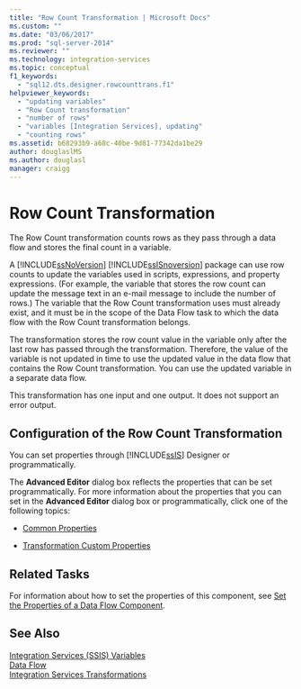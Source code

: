 ```yaml
---
title: "Row Count Transformation | Microsoft Docs"
ms.custom: ""
ms.date: "03/06/2017"
ms.prod: "sql-server-2014"
ms.reviewer: ""
ms.technology: integration-services
ms.topic: conceptual
f1_keywords: 
  - "sql12.dts.designer.rowcounttrans.f1"
helpviewer_keywords: 
  - "updating variables"
  - "Row Count transformation"
  - "number of rows"
  - "variables [Integration Services], updating"
  - "counting rows"
ms.assetid: b68293b9-a68c-40be-9d81-77342da1be29
author: douglaslMS
ms.author: douglasl
manager: craigg
---
```

# Row Count Transformation
  The Row Count transformation counts rows as they pass through a data flow and stores the final count in a variable.  
  
 A [!INCLUDE[ssNoVersion](../../../includes/ssnoversion-md.md)] [!INCLUDE[ssISnoversion](../../../includes/ssisnoversion-md.md)] package can use row counts to update the variables used in scripts, expressions, and property expressions. (For example, the variable that stores the row count can update the message text in an e-mail message to include the number of rows.) The variable that the Row Count transformation uses must already exist, and it must be in the scope of the Data Flow task to which the data flow with the Row Count transformation belongs.  
  
 The transformation stores the row count value in the variable only after the last row has passed through the transformation. Therefore, the value of the variable is not updated in time to use the updated value in the data flow that contains the Row Count transformation. You can use the updated variable in a separate data flow.  
  
 This transformation has one input and one output. It does not support an error output.  
  
## Configuration of the Row Count Transformation  
 You can set properties through [!INCLUDE[ssIS](../../../includes/ssis-md.md)] Designer or programmatically.  
  
 The **Advanced Editor** dialog box reflects the properties that can be set programmatically. For more information about the properties that you can set in the **Advanced Editor** dialog box or programmatically, click one of the following topics:  
  
-   [Common Properties](../../common-properties.md)  
  
-   [Transformation Custom Properties](transformation-custom-properties.md)  
  
## Related Tasks  
 For information about how to set the properties of this component, see [Set the Properties of a Data Flow Component](../set-the-properties-of-a-data-flow-component.md).  
  
## See Also  
 [Integration Services &#40;SSIS&#41; Variables](../../integration-services-ssis-variables.md)   
 [Data Flow](../data-flow.md)   
 [Integration Services Transformations](integration-services-transformations.md)  
  
  
